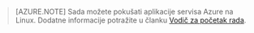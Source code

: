 > [AZURE.NOTE] Sada možete pokušati aplikacije servisa Azure na Linux. Dodatne informacije potražite u članku [Vodič za početak rada](../articles/app-service/app-service-linux-readme.md).
